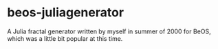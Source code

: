 # beos-juliagenerator

A Julia fractal generator written by myself in summer of 2000 for BeOS, which was a little bit popular at this time.
